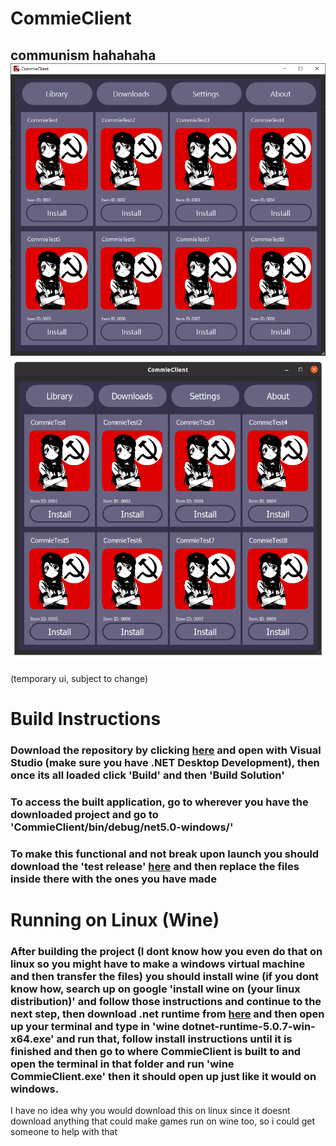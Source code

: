 # CommieClient
## communism hahahaha ![image](https://raw.githubusercontent.com/juaneth/CommieClient/master/WindowsCommieClient.png) ![image](https://raw.githubusercontent.com/juaneth/CommieClient/master/LinuxCommieClient.png)
(temporary ui, subject to change)


# Build Instructions

### Download the repository by clicking [here](https://github.com/juaneth/CommieClient/archive/refs/heads/master.zip) and open with Visual Studio (make sure you have .NET Desktop Development), then once its all loaded click 'Build' and then 'Build Solution'

### To access the built application, go to wherever you have the downloaded project and go to 'CommieClient/bin/debug/net5.0-windows/'
### To make this functional and not break upon launch you should download the 'test release' [here](https://github.com/juaneth/CommieClient/releases/download/0.0.0/comclient-x64.zip) and then replace the files inside there with the ones you have made

# Running on Linux (Wine)

### After building the project (I dont know how you even do that on linux so you might have to make a windows virtual machine and then transfer the files) you should install wine (if you dont know how, search up on google 'install wine on (your linux distribution)' and follow those instructions and continue to the next step, then download .net runtime from [here](https://dotnet.microsoft.com/download/dotnet/thank-you/runtime-5.0.7-windows-x64-installer) and then open up your terminal and type in 'wine dotnet-runtime-5.0.7-win-x64.exe' and run that, follow install instructions until it is finished and then go to where CommieClient is built to and open the terminal in that folder and run 'wine CommieClient.exe' then it should open up just like it would on windows.

I have no idea why you would download this on linux since it doesnt download anything that could make games run on wine too, so i could get someone to help with that 
